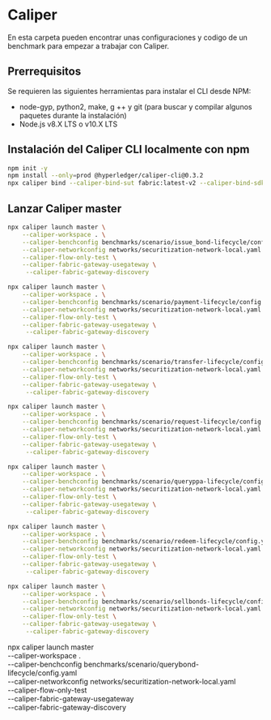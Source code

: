 # Caliper

En esta carpeta pueden encontrar unas configuraciones y codigo de un benchmark para empezar a trabajar con Caliper.

## Prerrequisitos

Se requieren las siguientes herramientas para instalar el CLI desde NPM:

* node-gyp, python2, make, g ++ y git (para buscar y compilar algunos paquetes durante la instalación)
* Node.js v8.X LTS o v10.X LTS

## Instalación del Caliper CLI localmente con npm

```sh
npm init -y
npm install --only=prod @hyperledger/caliper-cli@0.3.2
npx caliper bind --caliper-bind-sut fabric:latest-v2 --caliper-bind-sdk latest-v2 --caliper-fabric-gateway-usegateway --caliper-flow-only-test

```

## Lanzar Caliper master


```sh
npx caliper launch master \
    --caliper-workspace . \
    --caliper-benchconfig benchmarks/scenario/issue_bond-lifecycle/config.yaml \
    --caliper-networkconfig networks/securitization-network-local.yaml \
    --caliper-flow-only-test \
    --caliper-fabric-gateway-usegateway \
     --caliper-fabric-gateway-discovery
```





```sh
npx caliper launch master \
    --caliper-workspace . \
    --caliper-benchconfig benchmarks/scenario/payment-lifecycle/config.yaml \
    --caliper-networkconfig networks/securitization-network-local.yaml \
    --caliper-flow-only-test \
    --caliper-fabric-gateway-usegateway \
     --caliper-fabric-gateway-discovery
```


```sh
npx caliper launch master \
    --caliper-workspace . \
    --caliper-benchconfig benchmarks/scenario/transfer-lifecycle/config.yaml \
    --caliper-networkconfig networks/securitization-network-local.yaml \
    --caliper-flow-only-test \
    --caliper-fabric-gateway-usegateway \
     --caliper-fabric-gateway-discovery
```





```sh
npx caliper launch master \
    --caliper-workspace . \
    --caliper-benchconfig benchmarks/scenario/request-lifecycle/config.yaml \
    --caliper-networkconfig networks/securitization-network-local.yaml \
    --caliper-flow-only-test \
    --caliper-fabric-gateway-usegateway \
     --caliper-fabric-gateway-discovery
```


```sh
npx caliper launch master \
    --caliper-workspace . \
    --caliper-benchconfig benchmarks/scenario/queryppa-lifecycle/config.yaml \
    --caliper-networkconfig networks/securitization-network-local.yaml \
    --caliper-flow-only-test \
    --caliper-fabric-gateway-usegateway \
     --caliper-fabric-gateway-discovery
```

```sh
npx caliper launch master \
    --caliper-workspace . \
    --caliper-benchconfig benchmarks/scenario/redeem-lifecycle/config.yaml \
    --caliper-networkconfig networks/securitization-network-local.yaml \
    --caliper-flow-only-test \
    --caliper-fabric-gateway-usegateway \
     --caliper-fabric-gateway-discovery
```


```sh
npx caliper launch master \
    --caliper-workspace . \
    --caliper-benchconfig benchmarks/scenario/sellbonds-lifecycle/config.yaml \
    --caliper-networkconfig networks/securitization-network-local.yaml \
    --caliper-flow-only-test \
    --caliper-fabric-gateway-usegateway \
     --caliper-fabric-gateway-discovery
```


npx caliper launch master \
    --caliper-workspace . \
    --caliper-benchconfig benchmarks/scenario/querybond-lifecycle/config.yaml \
    --caliper-networkconfig networks/securitization-network-local.yaml \
    --caliper-flow-only-test \
    --caliper-fabric-gateway-usegateway \
     --caliper-fabric-gateway-discovery